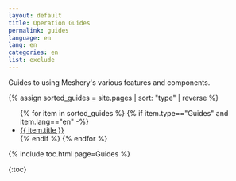 ```yaml
---
layout: default
title: Operation Guides
permalink: guides
language: en
lang: en
categories: en
list: exclude
---
```


Guides to using Meshery's various features and components.

{% assign sorted_guides = site.pages | sort: "type" | reverse %}

<ul>
    {% for item in sorted_guides %}
    {% if item.type=="Guides" and item.lang=="en"  -%}
      <li><a href="{{ site.baseurl }}{{ item.url }}">{{ item.title }}</a></li>
      {% endif %}
    {% endfor %}
</ul>

{% include toc.html page=Guides %}

{:toc}

<!-- {% comment %}
#
#  Change date order by adding '| reversed'
#  To sort by title or other variables use {% assign sorted_posts = category[1] | sort: 'title' %}
#
{% endcomment %}

{% for guide in site.adapter %}
<h2 id="{{guide[0] | uri_escape | downcase }}">{{guide[0] | capitalize}}1</h2>

{% endfor %}

{% assign sorted_guides = site.guides | sort %}
{% for guide in sorted_guides %}
<h2 id="{{guide[0] | uri_escape | downcase }}">{{guide[0] | capitalize}}</h2>

{% endfor %} -->
